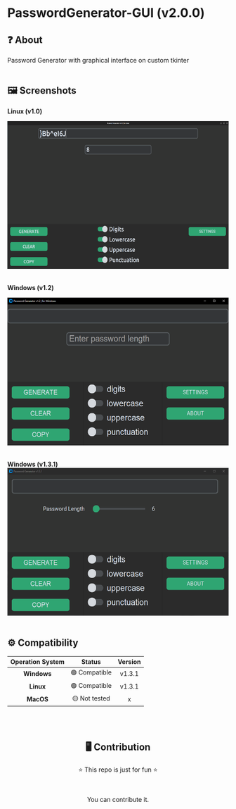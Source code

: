 # PasswordGenerator-GUI (v2.0.0)
## ❓ About
Password Generator with graphical interface on custom tkinter
<br><br>

## 🖼️ Screenshots
**Linux (v1.0)** <br>

<img src='./images/screenshot_linux_v10.png' width=536 height=336 alt='screenshot-linux-v10'>
<br><br>

**Windows (v1.2)** <br>

<img src='./images/screenshot_win_v12.png' width=536 height=336 alt='screenshot-win-v12'>
<br><br>

**Windows (v1.3.1)**
 <br>
<img src='./images/screenshot_win_v131.png' width=536 height=336 alt='screenshot-win-v131'>
<br><br>

## ⚙️ Compatibility
| **Operation System** | **Status** | **Version**|
| :---------: | :-----------: | :-----------: |
| **Windows** | 🟢 Compatible | v1.3.1 |
| **Linux** | 🟢 Compatible | v1.3.1 |
| **MacOS** | 🟡 Not tested | x |

<br><br>

## <p align=center>🖥️ Contribution</p>
<p align=center>⭐ This repo is just for fun ⭐</p>
<br>
<p align=center> You can contribute it.</p>
